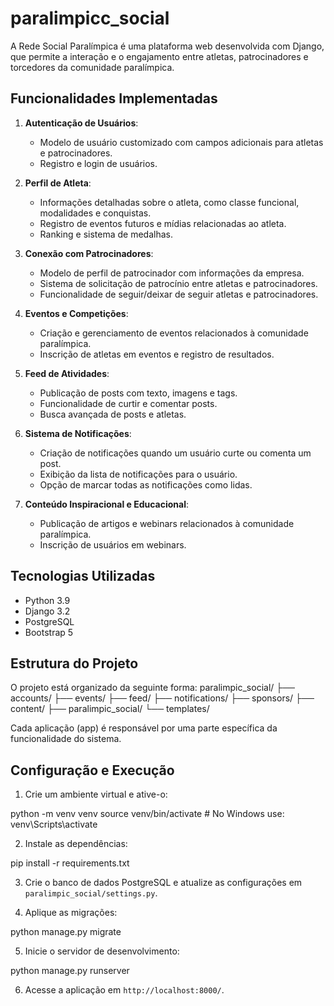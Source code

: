 # paralimpicc_social
A Rede Social Paralímpica é uma plataforma web desenvolvida com Django, que permite a interação e o engajamento entre atletas, patrocinadores e torcedores da comunidade paralímpica.

## Funcionalidades Implementadas

1. **Autenticação de Usuários**:
   - Modelo de usuário customizado com campos adicionais para atletas e patrocinadores.
   - Registro e login de usuários.

2. **Perfil de Atleta**:
   - Informações detalhadas sobre o atleta, como classe funcional, modalidades e conquistas.
   - Registro de eventos futuros e mídias relacionadas ao atleta.
   - Ranking e sistema de medalhas.

3. **Conexão com Patrocinadores**:
   - Modelo de perfil de patrocinador com informações da empresa.
   - Sistema de solicitação de patrocínio entre atletas e patrocinadores.
   - Funcionalidade de seguir/deixar de seguir atletas e patrocinadores.

4. **Eventos e Competições**:
   - Criação e gerenciamento de eventos relacionados à comunidade paralímpica.
   - Inscrição de atletas em eventos e registro de resultados.

5. **Feed de Atividades**:
   - Publicação de posts com texto, imagens e tags.
   - Funcionalidade de curtir e comentar posts.
   - Busca avançada de posts e atletas.

6. **Sistema de Notificações**:
   - Criação de notificações quando um usuário curte ou comenta um post.
   - Exibição da lista de notificações para o usuário.
   - Opção de marcar todas as notificações como lidas.

7. **Conteúdo Inspiracional e Educacional**:
   - Publicação de artigos e webinars relacionados à comunidade paralímpica.
   - Inscrição de usuários em webinars.

## Tecnologias Utilizadas

- Python 3.9
- Django 3.2
- PostgreSQL
- Bootstrap 5

## Estrutura do Projeto

O projeto está organizado da seguinte forma:
paralimpic_social/
├── accounts/
├── events/
├── feed/
├── notifications/
├── sponsors/
├── content/
├── paralimpic_social/
└── templates/


Cada aplicação (app) é responsável por uma parte específica da funcionalidade do sistema.

## Configuração e Execução

1. Crie um ambiente virtual e ative-o:

python -m venv venv
source venv/bin/activate  # No Windows use: venv\Scripts\activate


2. Instale as dependências:

pip install -r requirements.txt


3. Crie o banco de dados PostgreSQL e atualize as configurações em `paralimpic_social/settings.py`.

4. Aplique as migrações:

python manage.py migrate


5. Inicie o servidor de desenvolvimento:

python manage.py runserver


6. Acesse a aplicação em `http://localhost:8000/`.
